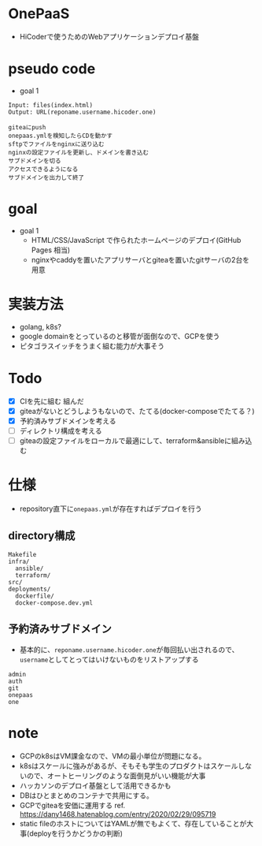 # OnePaaS
- HiCoderで使うためのWebアプリケーションデプロイ基盤

# pseudo code
- goal 1
```text
Input: files(index.html)
Output: URL(reponame.username.hicoder.one)

giteaにpush
onepaas.ymlを検知したらCDを動かす
sftpでファイルをnginxに送り込む
nginxの設定ファイルを更新し、ドメインを書き込む
サブドメインを切る
アクセスできるようになる
サブドメインを出力して終了
```

# goal
- goal 1
  - HTML/CSS/JavaScript で作られたホームページのデプロイ(GitHub Pages 相当)
  - nginxやcaddyを置いたアプリサーバとgiteaを置いたgitサーバの2台を用意

# 実装方法
- golang, k8s?
- google domainをとっているのと移管が面倒なので、GCPを使う
- ピタゴラスイッチをうまく組む能力が大事そう

# Todo
- [x] CIを先に組む 組んだ
- [x] giteaがないとどうしようもないので、たてる(docker-composeでたてる？)
- [x] 予約済みサブドメインを考える
- [ ] ディレクトリ構成を考える
- [ ] giteaの設定ファイルをローカルで最適にして、terraform&ansibleに組み込む

# 仕様
- repository直下に`onepaas.yml`が存在すればデプロイを行う

## directory構成
```text
Makefile
infra/
  ansible/
  terraform/
src/
deployments/
  dockerfile/
  docker-compose.dev.yml
```

## 予約済みサブドメイン
- 基本的に、`reponame.username.hicoder.one`が毎回払い出されるので、`username`としてとってはいけないものをリストアップする

```text
admin
auth
git
onepaas
one
```

# note
- GCPのk8sはVM課金なので、VMの最小単位が問題になる。
- k8sはスケールに強みがあるが、そもそも学生のプロダクトはスケールしないので、オートヒーリングのような面倒見がいい機能が大事
- ハッカソンのデプロイ基盤として活用できるかも
- DBはひとまとめのコンテナで共用にする。
- GCPでgiteaを安価に運用する ref. https://dany1468.hatenablog.com/entry/2020/02/29/095719
- static fileのホストについてはYAMLが無でもよくて、存在していることが大事(deployを行うかどうかの判断)

